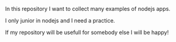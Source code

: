 In this repository I want to collect many examples of nodejs apps.

I only junior in nodejs and I need a practice.

If my repository will be usefull for somebody else I will be happy!
